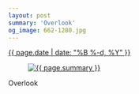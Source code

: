 ```yaml
---
layout: post
summary: 'Overlook'
og_image: 662-1280.jpg
---
```


<p>
 <time>
  <a href="/662">
   {{ page.date | date: "%B %-d, %Y" }}
  </a>
 </time>
 <a href="/662">
  <figure data-taken="8/2/2017">
   <img alt="{{ page.summary }}" sizes="(min-width: 700px) 50vw, calc(100vw - 2rem)" src="{{ site.assets_url }}/662-640.jpg" srcset="{{ site.assets_url }}/662-320.jpg 320w, {{ site.assets_url }}/662-640.jpg 640w, {{ site.assets_url }}/662-960.jpg 960w, {{ site.assets_url }}/662-1280.jpg 1280w"/>
  </figure>
 </a>
 <span>
  Overlook
 </span>
</p>
